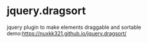 # jquery.dragsort
jquery plugin to make elements draggable and sortable  
demo:https://nuxkk321.github.io/jquery.dragsort/
